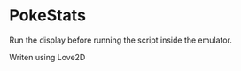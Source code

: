 # PokeStats
Run the display before running the script inside the emulator.  
  
Writen using Love2D
